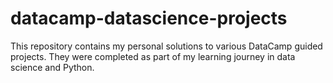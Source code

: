 # datacamp-datascience-projects

This repository contains my personal solutions to various DataCamp guided projects.
They were completed as part of my learning journey in data science and Python.

